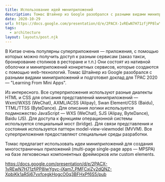 ```yaml
---
title: Использование идей миниприложений
description: Томас Штайнер из Google разобрался с разными видами миниприложений и подготовил доклад для TPAC 2020
date: 2020-10-29
url: https://docs.google.com/presentation/d/e/2PACX-1vREwN7H71zfjPP8lwYgyc-iXam7_PMFCxiZy2dQNZ-XpbiKk1aRSj67vxfcegkHogcO0q3BFHxPf6S5/pub
tags:
  - architecture
layout: layouts/post.njk
---
```

В Китае очень популярны суперприложения — приложения, с помощью которых можно получить доступ к разным сервисам (заказ такси, бронирование столиков в ресторане и т.п.) Они состоят из нативной оболочки и миниприложений конкретных сервисов, которые создаются с помощью web-технологий. Томас Штайнер из Google разобрался с разными видами миниприложений и подготовил доклад для TPAC 2020  — "Learning From Mini Apps".

Из интересного. Все суперприложения используют разные диалекты HTML и CSS для описания представлений миниприложений — Wxml/WXSS (WeChat), AXML/ACSS (Alipay), Swan Element/CSS (Baidu), TTML/TTSS (ByteDance). Для описания логики используется подмножество JavaScript — WXS (WeChat), SJS (Alipay, ByteDance), Baidu (JS). Для доступа к функциям операционной системы используется специальный мост (bridge). Для связи представления и состояния используется паттерн model-view-viewmodel (MVVM). Все суперприложения предоставляют специальные среды разработки.

Томас предлагает использовать идеи миниприложений для создания многостраничных приложений (multi-page single-page apps — MPSPA) на базе легковесных компонентных фрейморков или custom elements.

https://docs.google.com/presentation/d/e/2PACX-1vREwN7H71zfjPP8lwYgyc-iXam7_PMFCxiZy2dQNZ-XpbiKk1aRSj67vxfcegkHogcO0q3BFHxPf6S5/pub
